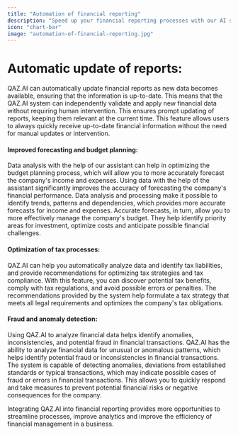 ```yaml
---
title: "Automation of financial reporting"
description: "Speed up your financial reporting processes with our AI staff. Accuracy and speed in one package!"
icon: "chart-bar"
image: "automation-of-financial-reporting.jpg"
---
```


# Automatic update of reports:

QAZ.AI can automatically update financial reports as new data becomes available, ensuring that the information is up-to-date. This means that the QAZ.AI system can independently validate and apply new financial data without requiring human intervention. This ensures prompt updating of reports, keeping them relevant at the current time. This feature allows users to always quickly receive up-to-date financial information without the need for manual updates or intervention.

#### Improved forecasting and budget planning:

Data analysis with the help of our assistant can help in optimizing the budget planning process, which will allow you to more accurately forecast the company's income and expenses. Using data with the help of the assistant significantly improves the accuracy of forecasting the company's financial performance. Data analysis and processing make it possible to identify trends, patterns and dependencies, which provides more accurate forecasts for income and expenses. Accurate forecasts, in turn, allow you to more effectively manage the company's budget. They help identify priority areas for investment, optimize costs and anticipate possible financial challenges.

#### Optimization of tax processes:

QAZ.AI can help you automatically analyze data and identify tax liabilities, and provide recommendations for optimizing tax strategies and tax compliance. With this feature, you can discover potential tax benefits, comply with tax regulations, and avoid possible errors or penalties. The recommendations provided by the system help formulate a tax strategy that meets all legal requirements and optimizes the company's tax obligations.

#### Fraud and anomaly detection:

Using QAZ.AI to analyze financial data helps identify anomalies, inconsistencies, and potential fraud in financial transactions. QAZ.AI has the ability to analyze financial data for unusual or anomalous patterns, which helps identify potential fraud or inconsistencies in financial transactions. The system is capable of detecting anomalies, deviations from established standards or typical transactions, which may indicate possible cases of fraud or errors in financial transactions. This allows you to quickly respond and take measures to prevent potential financial risks or negative consequences for the company.

Integrating QAZ.AI into financial reporting provides more opportunities to streamline processes, improve analytics and improve the efficiency of financial management in a business.
